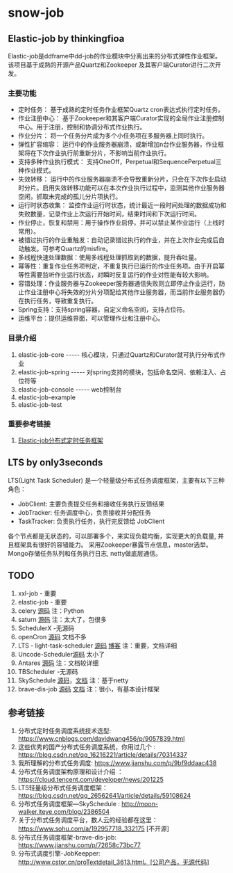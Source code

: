 # snow-job

## Elastic-job by thinkingfioa
Elastic-job是ddframe中dd-job的作业模块中分离出来的分布式弹性作业框架。该项目基于成熟的开源产品Quartz和Zookeeper
及其客户端Curator进行二次开发。

### 主要功能
- 定时任务： 基于成熟的定时任务作业框架Quartz cron表达式执行定时任务。
- 作业注册中心： 基于Zookeeper和其客户端Curator实现的全局作业注册控制中心。用于注册，控制和协调分布式作业执行。
- 作业分片： 将一个任务分片成为多个小任务项在多服务器上同时执行。
- 弹性扩容缩容： 运行中的作业服务器崩溃，或新增加n台作业服务器，作业框架将在下次作业执行前重新分片，不影响当前作业执行。
- 支持多种作业执行模式： 支持OneOff，Perpetual和SequencePerpetual三种作业模式。
- 失效转移： 运行中的作业服务器崩溃不会导致重新分片，只会在下次作业启动时分片。启用失效转移功能可以在本次作业执行过程中，监测其他作业服务器空闲，抓取未完成的孤儿分片项执行。
- 运行时状态收集： 监控作业运行时状态，统计最近一段时间处理的数据成功和失败数量，记录作业上次运行开始时间，结束时间和下次运行时间。
- 作业停止，恢复和禁用：用于操作作业启停，并可以禁止某作业运行（上线时常用）。
- 被错过执行的作业重触发：自动记录错过执行的作业，并在上次作业完成后自动触发。可参考Quartz的misfire。
- 多线程快速处理数据：使用多线程处理抓取到的数据，提升吞吐量。
- 幂等性：重复作业任务项判定，不重复执行已运行的作业任务项。由于开启幂等性需要监听作业运行状态，对瞬时反复运行的作业对性能有较大影响。
- 容错处理：作业服务器与Zookeeper服务器通信失败则立即停止作业运行，防止作业注册中心将失效的分片分项配给其他作业服务器，而当前作业服务器仍在执行任务，导致重复执行。
- Spring支持：支持spring容器，自定义命名空间，支持占位符。
- 运维平台：提供运维界面，可以管理作业和注册中心。

### 目录介绍
1. elastic-job-core ----- 核心模块，只通过Quartz和Curator就可执行分布式作业
2. elastic-job-spring ----- 对spring支持的模块，包括命名空间、依赖注入、占位符等
3. elastic-job-console ----- web控制台
4. elastic-job-example 
5. elastic-job-test

### 重要参考链接
1. [Elastic-job分布式定时任务框架](https://www.cnblogs.com/wyb628/p/7682580.html)

## LTS by only3seconds
LTS(Light Task Scheduler) 是一个轻量级分布式任务调度框架，主要有以下三种角色：

- JobClient: 	主要负责提交任务和接收任务执行反馈结果
- JobTracker: 任务调度中心，负责接收并分配任务
- TaskTracker: 负责执行任务，执行完反馈给 JobClient

各个节点都是无状态的，可以部署多个，来实现负载均衡，实现更大的负载量, 并且框架具有很好的容错能力。 采用Zookeeper暴露节点信息，master选举。Mongo存储任务队列和任务执行日志, netty做底层通信。



## TODO 

1. xxl-job - 重要
2. elastic-job   - 重要
3. celery [源码](https://github.com/celery/celery) 注：Python
4. saturn [源码](https://github.com/vipshop/Saturn) 注：太大了，包很多
5. SchedulerX -无源码
6. openCron [源码](https://github.com/ckxlovezqq/opencron) 文档不多
7. LTS - light-task-scheduler [源码](https://github.com/ltsopensource/light-task-scheduler) [博客](https://blog.csdn.net/qq_26562641/article/details/59108624) 注：重要，文档详细 
8. Uncode-Scheduler[源码](https://github.com/uncodecn/uncode-schedule) 太小了
9. Antares [源码](https://github.com/ihaolin/antares) 注：文档较详细
10. TBScheduler -无源码
11. SkySchedule [源码](https://github.com/gantianxing/skySchedule)，[文档](http://moon-walker.iteye.com/blog/2386504) 注：基于netty
12. brave-dis-job [源码](https://github.com/zhangjun075/brave-dis-job) [文档](https://www.jianshu.com/p/72658c73bc77) 注：很小，有基本设计框架

## 参考链接 
1. 分布式定时任务调度系统技术选型: https://www.cnblogs.com/davidwang456/p/9057839.html
2. 这些优秀的国产分布式任务调度系统，你用过几个 : https://blog.csdn.net/qq_16216221/article/details/70314337
3. 我所理解的分布式任务调度: https://www.jianshu.com/p/9bf9ddaac438
4. 分布式任务调度架构原理和设计介绍 ： https://cloud.tencent.com/developer/news/201225
5. LTS轻量级分布式任务调度框架：https://blog.csdn.net/qq_26562641/article/details/59108624
6. 分布式任务调度框架—SkySchedule : http://moon-walker.iteye.com/blog/2386504
7. 关于分布式任务调度平台，数人云的经验都在这里：https://www.sohu.com/a/192957718_332175 [不开源]
8. 分布式任务调度框架-brave-dis-job: https://www.jianshu.com/p/72658c73bc77
9. 分布式调度引擎-JobKeepper:  http://www.cstor.cn/proTextdetail_3613.html。[公司产品，无源代码]


